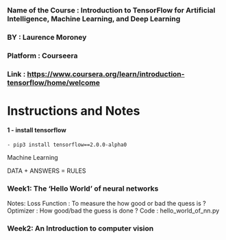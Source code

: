 ### Name of the Course : Introduction to TensorFlow for Artificial Intelligence, Machine Learning, and Deep Learning
### BY : Laurence Moroney
### Platform : Courseera
### Link : https://www.coursera.org/learn/introduction-tensorflow/home/welcome

# Instructions and Notes

#### 1	- install tensorflow
 
	- pip3 install tensorflow==2.0.0-alpha0 

Machine Learning

DATA + ANSWERS = RULES

### Week1: The ‘Hello World’ of neural networks
Notes:
Loss Function : To measure the how good or bad the quess is ?
Optimizer : How good/bad the guess is done ?
Code : hello_world_of_nn.py

### Week2: An Introduction to computer vision


